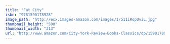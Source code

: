 ```yaml
---
title: "Fat City"
isbn: "9781590178928"
image_path: "http://ecx.images-amazon.com/images/I/511iRopUviL.jpg"
thumbnail_height: "500"
thumbnail_width: "313"
url: "http://www.amazon.com/City-York-Review-Books-Classics/dp/1590178920"
---
```


